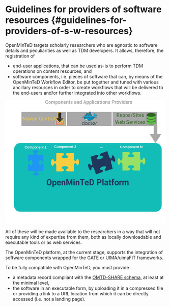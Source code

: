 # ​Guidelines for providers of software resources {#guidelines-for-providers-of-s-w-resources}

OpenMinTeD targets scholarly researchers who are agnostic to software details and peculiarities as well as TDM developers. It allows, therefore, the registration of

* end-user applications, that can be used as-is to perform TDM operations on content resources, and
* software components, i.e. pieces of software that can, by means of the OpenMinTeD Workflow Editor, be put together and tuned with various ancillary resources in order to create workflows that will be delivered to the end-users and/or further integrated into other workflows.

![](/assets/4a.png)

All of these will be made available to the researchers in a way that will not require any kind of expertise from them, both as locally downloadable and executable tools or as web services.

The OpenMinTeD platform, at the current stage, supports the integration of software components wrapped for the GATE or UIMA/uimaFIT frameworks.

To be fully compatible with OpenMinTeD, you must provide

* a metadata record compliant with the [OMTD-SHARE schema](/guidelines_for_providers_of_sw_resources/recommended_schema_for_sw_resources.md), at least at the minimal level,
* the software in an executable form, by uploading it in a compressed file or providing a link to a URL location from which it can be directly accessed \(i.e. not a landing page\).



